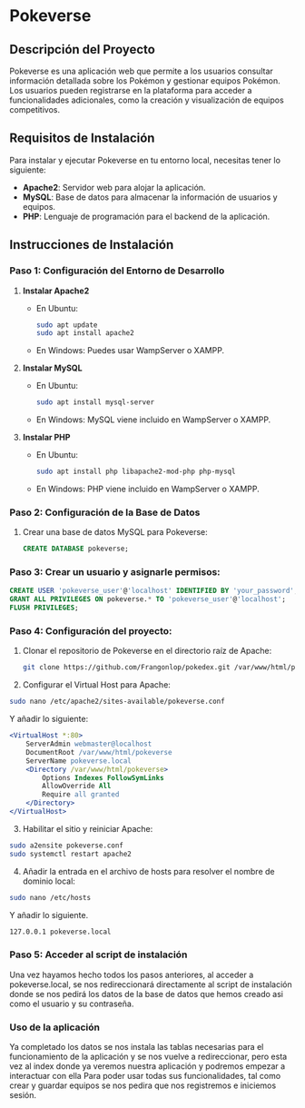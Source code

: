 # Pokeverse

## Descripción del Proyecto

Pokeverse es una aplicación web que permite a los usuarios consultar información detallada sobre los Pokémon y gestionar equipos Pokémon. Los usuarios pueden registrarse en la plataforma para acceder a funcionalidades adicionales, como la creación y visualización de equipos competitivos.

## Requisitos de Instalación

Para instalar y ejecutar Pokeverse en tu entorno local, necesitas tener lo siguiente:

- **Apache2**: Servidor web para alojar la aplicación.
- **MySQL**: Base de datos para almacenar la información de usuarios y equipos.
- **PHP**: Lenguaje de programación para el backend de la aplicación.

## Instrucciones de Instalación

### Paso 1: Configuración del Entorno de Desarrollo

1. **Instalar Apache2**
   - En Ubuntu: 
     ```bash
     sudo apt update
     sudo apt install apache2
     ```
   - En Windows: Puedes usar WampServer o XAMPP.

2. **Instalar MySQL**
   - En Ubuntu:
     ```bash
     sudo apt install mysql-server
     ```
   - En Windows: MySQL viene incluido en WampServer o XAMPP.

3. **Instalar PHP**
   - En Ubuntu:
     ```bash
     sudo apt install php libapache2-mod-php php-mysql
     ```
   - En Windows: PHP viene incluido en WampServer o XAMPP.

### Paso 2: Configuración de la Base de Datos

1. Crear una base de datos MySQL para Pokeverse:
   ```sql
   CREATE DATABASE pokeverse;
    ```
### Paso 3: Crear un usuario y asignarle permisos:

```sql
CREATE USER 'pokeverse_user'@'localhost' IDENTIFIED BY 'your_password';
GRANT ALL PRIVILEGES ON pokeverse.* TO 'pokeverse_user'@'localhost';
FLUSH PRIVILEGES;
```

### Paso 4: Configuración del proyecto:

1. Clonar el repositorio de Pokeverse en el directorio raíz de Apache:
   ```bash
   git clone https://github.com/Frangonlop/pokedex.git /var/www/html/pokeverse
   ```
2. Configurar el Virtual Host para Apache:
  ```bash
  sudo nano /etc/apache2/sites-available/pokeverse.conf
  ```
Y añadir lo siguiente:
```apache
<VirtualHost *:80>
    ServerAdmin webmaster@localhost
    DocumentRoot /var/www/html/pokeverse
    ServerName pokeverse.local
    <Directory /var/www/html/pokeverse>
        Options Indexes FollowSymLinks
        AllowOverride All
        Require all granted
    </Directory>
</VirtualHost>
```

3. Habilitar el sitio y reiniciar Apache:
```bash
sudo a2ensite pokeverse.conf
sudo systemctl restart apache2
```

4. Añadir la entrada en el archivo de hosts para resolver el nombre de dominio local:
```bash
sudo nano /etc/hosts
```
Y añadir lo siguiente.
```bash
127.0.0.1 pokeverse.local
```

### Paso 5: Acceder al script de instalación

Una vez hayamos hecho todos los pasos anteriores, al acceder a pokeverse.local, se nos redireccionará directamente al script de instalación donde se nos pedirá los datos de la base de datos que hemos creado asi como el usuario y su contraseña.

### Uso de la aplicación

Ya completado los datos se nos instala las tablas necesarias para el funcionamiento de la aplicación y se nos vuelve a redireccionar, pero esta vez al index donde ya veremos nuestra aplicación y podremos empezar a interactuar con ella
Para poder usar todas sus funcionalidades, tal como crear y guardar equipos se nos pedira que nos registremos e iniciemos sesión.
